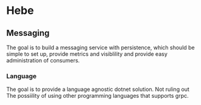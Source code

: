 # Hebe

## Messaging

The goal is to build a messaging service with persistence, which should be simple to set up, provide metrics and visiblility and provide easy administration of consumers. 

### Language
The goal is to provide a language agnostic dotnet solution. Not ruling out The possiility of using other programming languages that supports grpc. 